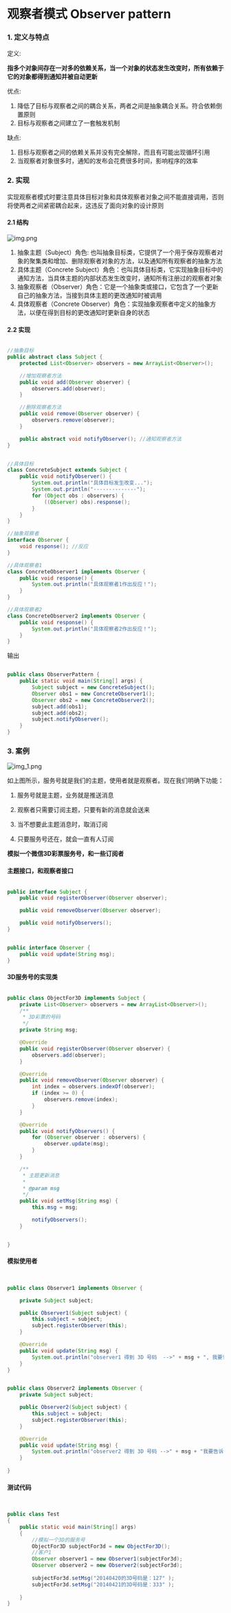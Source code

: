 # 观察者模式 Observer pattern

### 1. 定义与特点

定义:

**指多个对象间存在一对多的依赖关系，当一个对象的状态发生改变时，所有依赖于它的对象都得到通知并被自动更新**

优点:

1. 降低了目标与观察者之间的耦合关系，两者之间是抽象耦合关系。符合依赖倒置原则
2. 目标与观察者之间建立了一套触发机制

缺点:

1. 目标与观察者之间的依赖关系并没有完全解除，而且有可能出现循环引用
2. 当观察者对象很多时，通知的发布会花费很多时间，影响程序的效率

### 2. 实现

实现观察者模式时要注意具体目标对象和具体观察者对象之间不能直接调用，否则将使两者之间紧密耦合起来，这违反了面向对象的设计原则

#### 2.1 结构

![img.png](img.png)

1. 抽象主题（Subject）角色: 也叫抽象目标类，它提供了一个用于保存观察者对象的聚集类和增加、删除观察者对象的方法，以及通知所有观察者的抽象方法
2. 具体主题（Concrete Subject）角色：也叫具体目标类，它实现抽象目标中的通知方法，当具体主题的内部状态发生改变时，通知所有注册过的观察者对象
3. 抽象观察者（Observer）角色：它是一个抽象类或接口，它包含了一个更新自己的抽象方法，当接到具体主题的更改通知时被调用
4. 具体观察者（Concrete Observer）角色：实现抽象观察者中定义的抽象方法，以便在得到目标的更改通知时更新自身的状态

#### 2.2 实现

```java

//抽象目标
public abstract class Subject {
    protected List<Observer> observers = new ArrayList<Observer>();

    //增加观察者方法
    public void add(Observer observer) {
        observers.add(observer);
    }

    //删除观察者方法
    public void remove(Observer observer) {
        observers.remove(observer);
    }

    public abstract void notifyObserver(); //通知观察者方法
}


//具体目标
class ConcreteSubject extends Subject {
    public void notifyObserver() {
        System.out.println("具体目标发生改变...");
        System.out.println("--------------");
        for (Object obs : observers) {
            ((Observer) obs).response();
        }
    }
}

//抽象观察者
interface Observer {
    void response(); //反应
}

//具体观察者1
class ConcreteObserver1 implements Observer {
    public void response() {
        System.out.println("具体观察者1作出反应！");
    }
}

//具体观察者2
class ConcreteObserver2 implements Observer {
    public void response() {
        System.out.println("具体观察者2作出反应！");
    }
}

```

输出

```java

public class ObserverPattern {
    public static void main(String[] args) {
        Subject subject = new ConcreteSubject();
        Observer obs1 = new ConcreteObserver1();
        Observer obs2 = new ConcreteObserver2();
        subject.add(obs1);
        subject.add(obs2);
        subject.notifyObserver();
    }
}

```

### 3. 案例

![img_1.png](img_1.png)

如上图所示，服务号就是我们的主题，使用者就是观察者。现在我们明确下功能：

1. 服务号就是主题，业务就是推送消息

2. 观察者只需要订阅主题，只要有新的消息就会送来

3. 当不想要此主题消息时，取消订阅

4. 只要服务号还在，就会一直有人订阅

**模拟一个微信3D彩票服务号，和一些订阅者**

#### 主题接口，和观察者接口

```java

public interface Subject {
    public void registerObserver(Observer observer);

    public void removeObserver(Observer observer);

    public void notifyObservers();
}


public interface Observer {
    public void update(String msg);
}

```

#### 3D服务号的实现类

```java

public class ObjectFor3D implements Subject {
    private List<Observer> observers = new ArrayList<Observer>();
    /**
     * 3D彩票的号码
     */
    private String msg;

    @Override
    public void registerObserver(Observer observer) {
        observers.add(observer);
    }

    @Override
    public void removeObserver(Observer observer) {
        int index = observers.indexOf(observer);
        if (index >= 0) {
            observers.remove(index);
        }
    }

    @Override
    public void notifyObservers() {
        for (Observer observer : observers) {
            observer.update(msg);
        }
    }

    /**
     * 主题更新消息
     *
     * @param msg
     */
    public void setMsg(String msg) {
        this.msg = msg;

        notifyObservers();
    }


}
```

#### 模拟使用者

```java


public class Observer1 implements Observer {

    private Subject subject;

    public Observer1(Subject subject) {
        this.subject = subject;
        subject.registerObserver(this);
    }

    @Override
    public void update(String msg) {
        System.out.println("observer1 得到 3D 号码  -->" + msg + ", 我要记下来。");
    }
}


public class Observer2 implements Observer {
    private Subject subject;

    public Observer2(Subject subject) {
        this.subject = subject;
        subject.registerObserver(this);
    }

    @Override
    public void update(String msg) {
        System.out.println("observer2 得到 3D 号码 -->" + msg + "我要告诉舍友们。");
    }
    
}
```

#### 测试代码

```java


public class Test
{
	public static void main(String[] args)
	{
		//模拟一个3D的服务号
		ObjectFor3D subjectFor3d = new ObjectFor3D();
		//客户1
		Observer observer1 = new Observer1(subjectFor3d);
		Observer observer2 = new Observer2(subjectFor3d);
 
		subjectFor3d.setMsg("20140420的3D号码是：127" );
		subjectFor3d.setMsg("20140421的3D号码是：333" );
		
	}
}

```